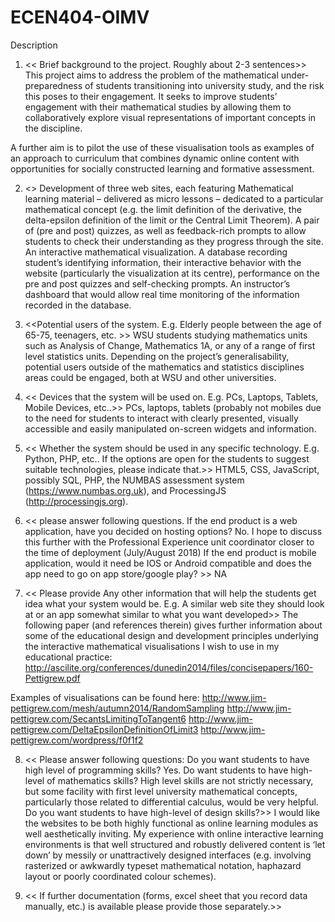 # ECEN404-OIMV
Description
1. << Brief background to the project. Roughly about 2-3 sentences>>
This project aims to address the problem of the mathematical under-preparedness of students transitioning into university study, and the risk this poses to their engagement. It seeks to improve students’ engagement with their mathematical studies by allowing them to collaboratively explore visual representations of important concepts in the discipline.

A further aim is to pilot the use of these visualisation tools as examples of an approach to curriculum that combines dynamic online content with opportunities for socially constructed learning and formative assessment.

2. <<List of high-level functionality. Use bullet points.>>
Development of three web sites, each featuring
Mathematical learning material – delivered as micro lessons – dedicated to a particular mathematical concept (e.g. the limit definition of the derivative, the delta-epsilon definition of the limit or the Central Limit Theorem).
A pair of (pre and post) quizzes, as well as feedback-rich prompts to allow students to check their understanding as they progress through the site.
An interactive mathematical visualization.
A database recording student’s identifying information, their interactive behavior with the website (particularly the visualization at its centre), performance on the pre and post quizzes and self-checking prompts.
An instructor’s dashboard that would allow real time monitoring of the information recorded in the database.    

3. <<Potential users of the system. E.g. Elderly people between the age of 65-75, teenagers, etc. >> 
WSU students studying mathematics units such as Analysis of Change, Mathematics 1A, or any of a range of first level statistics units. Depending on the project’s generalisability, potential users outside of the mathematics and statistics disciplines areas could be engaged, both at WSU and other universities.     

4. << Devices that the system will be used on. E.g. PCs, Laptops, Tablets, Mobile Devices, etc..>> 
PCs, laptops, tablets (probably not mobiles due to the need for students to interact with clearly presented, visually accessible and easily manipulated on-screen widgets and information. 

5. << Whether the system should be used in any specific technology. E.g. Python, PHP, etc.. If the options are open for the students to suggest suitable technologies, please indicate that.>>
HTML5, CSS, JavaScript, possibly SQL, PHP, the NUMBAS assessment system (https://www.numbas.org.uk), and ProcessingJS (http://processingjs.org).

6. << please answer following questions.
If the end product is a web application, have you decided on hosting options?
No. I hope to discuss this further with the Professional Experience unit coordinator closer to the time of deployment (July/August 2018)
If the end product is mobile application, would it need be IOS or Android compatible and does the app need to go on app store/google play? >>
NA

7. << Please provide Any other information that will help the students get idea what your system would be. E.g. A similar web site they should look at or an app somewhat similar to what you want developed>>
The following paper (and references therein) gives further information about some of the educational design and development principles underlying the interactive mathematical visualisations I wish to use in my educational practice: http://ascilite.org/conferences/dunedin2014/files/concisepapers/160-Pettigrew.pdf

Examples of visualisations can be found here:
http://www.jim-pettigrew.com/mesh/autumn2014/RandomSampling
http://www.jim-pettigrew.com/SecantsLimitingToTangent6
http://www.jim-pettigrew.com/DeltaEpsilonDefinitionOfLimit3
http://www.jim-pettigrew.com/wordpress/f0f1f2 

8. << Please answer following questions: 
Do you want students to have high level of programming skills?
Yes.
Do want students to have high-level of mathematics skills?
High level skills are not strictly necessary, but some facility with first level university mathematical concepts, particularly those related to differential calculus, would be very helpful.
Do you want students to have high-level of design skills?>>
I would like the websites to be both highly functional as online learning modules as well aesthetically inviting. My experience with online interactive learning environments is that well structured and robustly delivered content is ‘let down’ by messily or unattractively designed interfaces (e.g. involving rasterized or awkwardly typeset mathematical notation, haphazard layout or poorly coordinated colour schemes).

9. << If further documentation (forms, excel sheet that you record data manually, etc.) is available please provide those separately.>>
